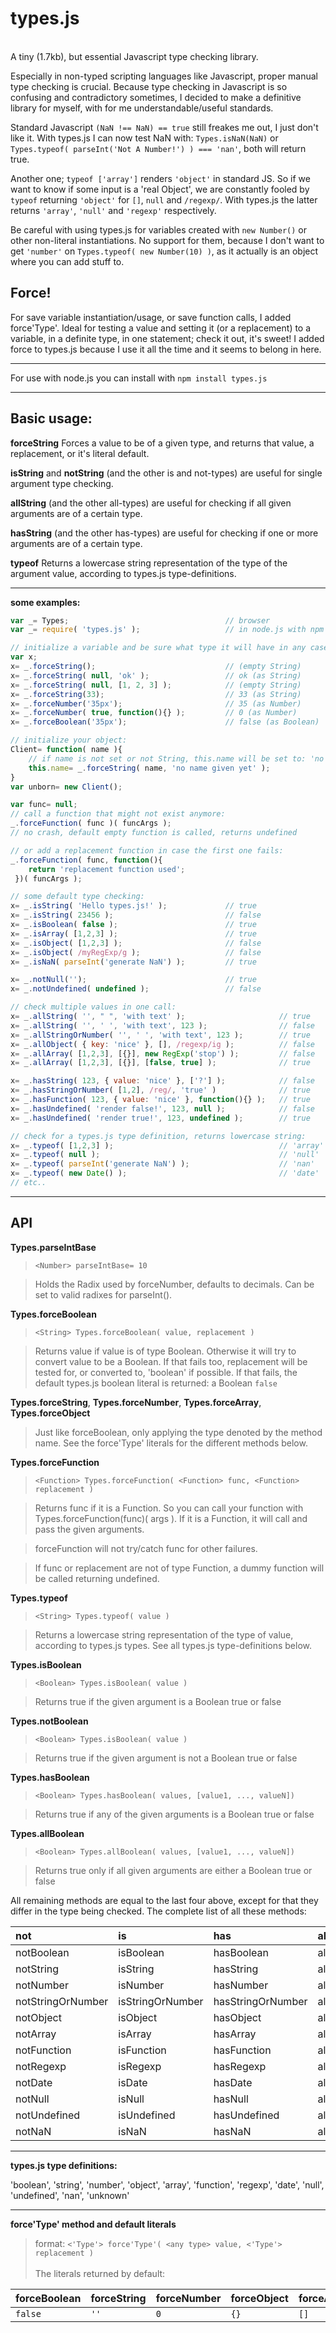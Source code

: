 types.js
========
<br/>
A tiny (1.7kb), but essential Javascript type checking library.

Especially in non-typed scripting languages like Javascript, proper manual type checking is crucial.
Because type checking in Javascript is so confusing and contradictory sometimes, I decided to make a
definitive library for myself, with for me understandable/useful standards.

Standard Javascript `(NaN !== NaN) == true` still freakes me out, I just don't like it. With types.js I can now
test NaN with: `Types.isNaN(NaN)` or `Types.typeof( parseInt('Not A Number!') ) === 'nan'`, both will return true.

Another one; `typeof ['array']` renders `'object'` in standard JS. So if we want to know if some input
is a 'real Object', we are constantly fooled by `typeof` returning `'object'` for `[]`, `null` and `/regexp/`.
With types.js the latter returns `'array'`, `'null'` and `'regexp'` respectively.

Be careful with using types.js for variables created with `new Number()` or other non-literal instantiations. No
support for them, because I don't want to get `'number'` on `Types.typeof( new Number(10) )`, as it actually is an
object where you can add stuff to.

Force!
------
For save variable instantiation/usage, or save function calls, I added force'Type'. Ideal for testing a value and setting
it (or a replacement) to a variable, in a definite type, in one statement; check it out, it's sweet! I added force to types.js
because I use it all the time and it seems to belong in here.
___
For use with node.js you can install with `npm install types.js`
___

Basic usage:
------------

**forceString** Forces a value to be of a given type, and returns that value, a replacement, or it's literal default.

**isString** and **notString** (and the other is and not-types) are useful for single argument type checking.

**allString** (and the other all-types) are useful for checking if all given arguments are of a certain type.

**hasString** (and the other has-types) are useful for checking if one or more arguments are of a certain type.

**typeof** Returns a lowercase string representation of the type of the argument value, according to types.js type-definitions.

___

**some examples:**
```javascript
var _= Types;									// browser
var _= require( 'types.js' );					// in node.js with npm

// initialize a variable and be sure what type it will have in any case:
var x;
x= _.forceString();								// (empty String)
x= _.forceString( null, 'ok' );					// ok (as String)
x= _.forceString( null, [1, 2, 3] );			// (empty String)
x= _.forceString(33);							// 33 (as String)
x= _.forceNumber('35px');						// 35 (as Number)
x= _.forceNumber( true, function(){} );			// 0 (as Number)
x= _.forceBoolean('35px');						// false (as Boolean)

// initialize your object:
Client= function( name ){
	// if name is not set or not String, this.name will be set to: 'no name given'
	this.name= _.forceString( name, 'no name given yet' );
}
var unborn= new Client();

var func= null;
// call a function that might not exist anymore:
_.forceFunction( func )( funcArgs );
// no crash, default empty function is called, returns undefined

// or add a replacement function in case the first one fails:
_.forceFunction( func, function(){
	return 'replacement function used';
 })( funcArgs );

// some default type checking:
x= _.isString( 'Hello types.js!' );				// true
x= _.isString( 23456 );							// false
x= _.isBoolean( false );						// true
x= _.isArray( [1,2,3] );						// true
x= _.isObject( [1,2,3] );						// false
x= _.isObject( /myRegExp/g );					// false
x= _.isNaN( parseInt('generate NaN') );			// true

x= _.notNull('');								// true
x= _.notUndefined( undefined );					// false

// check multiple values in one call:
x= _.allString( '', " ", 'with text' );						// true
x= _.allString( '', ' ', 'with text', 123 );				// false
x= _.allStringOrNumber( '', ' ', 'with text', 123 );		// true
x= _.allObject( { key: 'nice' }, [], /regexp/ig );			// false
x= _.allArray( [1,2,3], [{}], new RegExp('stop') );			// false
x= _.allArray( [1,2,3], [{}], [false, true] );				// true

x= _.hasString( 123, { value: 'nice' }, ['?'] );			// false
x= _.hasStringOrNumber( [1,2], /reg/, 'true' )				// true
x= _.hasFunction( 123, { value: 'nice' }, function(){} );	// true
x= _.hasUndefined( 'render false!', 123, null );			// false
x= _.hasUndefined( 'render true!', 123, undefined );		// true

// check for a types.js type definition, returns lowercase string:
x= _.typeof( [1,2,3] );										// 'array'
x= _.typeof( null );										// 'null'
x= _.typeof( parseInt('generate NaN') );					// 'nan'
x= _.typeof( new Date() );									// 'date'
// etc..
```
___
API
---

**Types.parseIntBase**
> `<Number> parseIntBase= 10`

> Holds the Radix used by forceNumber, defaults to decimals. Can be set to valid radixes for parseInt().

**Types.forceBoolean**
> `<String> Types.forceBoolean( value, replacement )`

> Returns value if value is of type Boolean. Otherwise it will try to convert value to be a Boolean. If that
> fails too, replacement will be tested for, or converted to, 'boolean' if possible. If that fails, the default
> types.js boolean literal is returned: a Boolean `false`

**Types.forceString**, **Types.forceNumber**, **Types.forceArray**, **Types.forceObject**

> Just like forceBoolean, only applying the type denoted by the method name. See the force'Type' literals for
> the different methods below.

**Types.forceFunction**
> `<Function> Types.forceFunction( <Function> func, <Function> replacement )`

> Returns func if it is a Function. So you can call your function with Types.forceFunction(func)( args ). If it is
> a Function, it will call and pass the given arguments.

> forceFunction will not try/catch func for other failures.

> If func or replacement are not of type Function, a dummy function will be called returning undefined.

**Types.typeof**
> `<String> Types.typeof( value )`

> Returns a lowercase string representation of the type of value, according to types.js types. See all types.js
> type-definitions below.

**Types.isBoolean**
> `<Boolean> Types.isBoolean( value )`

> Returns true if the given argument is a Boolean true or false

**Types.notBoolean**
> `<Boolean> Types.isBoolean( value )`

> Returns true if the given argument is not a Boolean true or false

**Types.hasBoolean**
> `<Boolean> Types.hasBoolean( values, [value1, ..., valueN])`

> Returns true if any of the given arguments is a Boolean true or false

**Types.allBoolean**
> `<Boolean> Types.allBoolean( values, [value1, ..., valueN])`

> Returns true only if all given arguments are either a Boolean true or false

All remaining methods are equal to the last four above, except for that they differ in the type being checked. The complete
list of all these methods:

not					|is					|has					|all
:-----------------|:----------------|:----------------|:-----------------
notBoolean			|isBoolean			|hasBoolean			|allBoolean
notString			|isString			|hasString			|allString
notNumber			|isNumber			|hasNumber			|allNumber
notStringOrNumber	|isStringOrNumber	|hasStringOrNumber|allStringOrNumber
notObject			|isObject			|hasObject			|allObject
notArray				|isArray				|hasArray			|allArray
notFunction			|isFunction			|hasFunction		|allFunction
notRegexp			|isRegexp			|hasRegexp			|allRegexp
notDate				|isDate				|hasDate				|allDate
notNull				|isNull				|hasNull				|allNull
notUndefined		|isUndefined		|hasUndefined		|allUndefined
notNaN				|isNaN				|hasNaN				|allNaN

____________________________
**types.js type definitions:**

'boolean', 'string', 'number', 'object', 'array', 'function', 'regexp', 'date', 'null', 'undefined', 'nan', 'unknown'

____________________________
**force'Type' method and default literals**

> format: `<'Type'> force'Type'( <any type> value, <'Type'> replacement )`
<br/><br/>
> The literals returned by default:

forceBoolean	|forceString	|forceNumber	|forceObject		|forceArray		|forceFunction
---------------|--------------|--------------|---------------|--------------|--------------
`false`			|`''`				|`0`				|`{}`				|`[]`				|`function(){}`

